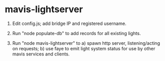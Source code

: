 mavis-lightserver
=================

1. Edit config.js; add bridge IP and registered username.

2. Run "node populate-db" to add records for all existing lights.

3. Run "node mavis-lightserver" to a) spawn http server, listening/acting on requests; b) use faye to emit light system status for use by other mavis services and clients.

